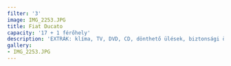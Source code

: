 ```yaml
---
filter: '3'
image: IMG_2253.JPG
title: Fiat Ducato
capacity: '17 + 1 férőhely'
description: 'EXTRÁK: klíma, TV, DVD, CD, dönthető ülések, biztonsági öv'
gallery:
- IMG_2253.JPG
---
```

